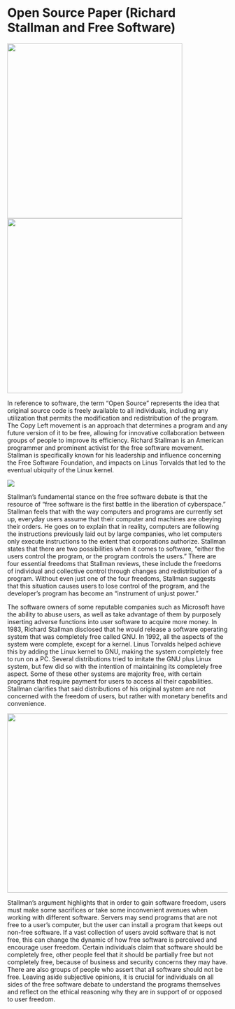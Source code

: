 # Open Source Paper (Richard Stallman and Free Software)

<p float="left">
  <img src= "https://user-images.githubusercontent.com/89354888/135446333-f1a87041-a42e-4343-9837-1eeb835e7871.png" width = "400" height = "400"/>
  <img src= "https://user-images.githubusercontent.com/89354888/135447155-87692b02-cb5f-45bd-ac72-00223afda63d.png" width = "400" height = "400"/>
</p>

In reference to software, the term “Open Source” represents the idea that original source code is freely available to all individuals, including any utilization that permits the modification and redistribution of the program. The Copy Left movement is an approach that determines a program and any future version of it to be free, allowing for innovative collaboration between groups of people to improve its efficiency. Richard Stallman is an American programmer and prominent activist for the free software movement. Stallman is specifically known for his leadership and influence concerning the Free Software Foundation, and impacts on Linus Torvalds that led to the eventual ubiquity of the Linux kernel.

<img src= "https://user-images.githubusercontent.com/89354888/135447821-9da6adce-377c-4b0e-9fd4-dc46972299e4.png" />

Stallman’s fundamental stance on the free software debate is that the resource of “free software is the first battle in the liberation of cyberspace.” Stallman feels that with the way computers and programs are currently set up, everyday users assume that their computer and machines are obeying their orders. He goes on to explain that in reality, computers are following the instructions previously laid out by large companies, who let computers only execute instructions to the extent that corporations authorize. Stallman states that there are two possibilities when it comes to software, “either the users control the program, or the program controls the users.” There are four essential freedoms that Stallman reviews, these include the freedoms of individual and collective control through changes and redistribution of a program. Without even just one of the four freedoms, Stallman suggests that this situation causes users to lose control of the program, and the developer’s program has become an “instrument of unjust power.” 

The software owners of some reputable companies such as Microsoft have the ability to abuse users, as well as take advantage of them by purposely inserting adverse functions into user software to acquire more money. In 1983, Richard Stallman disclosed that he would release a software operating system that was completely free called GNU. In 1992, all the aspects of the system were complete, except for a kernel. Linus Torvalds helped achieve this by adding the Linux kernel to GNU, making the system completely free to run on a PC. Several distributions tried to imitate the GNU plus Linux system, but few did so with the intention of maintaining its completely free aspect. Some of these other systems are majority free, with certain programs that require payment for users to access all their capabilities. Stallman clarifies that said distributions of his original system are not concerned with the freedom of users, but rather with monetary benefits and convenience. 

<img src= "https://user-images.githubusercontent.com/89354888/135449207-4296c330-950f-470e-8f71-512e5e83dd45.png" width= "600" height="410"/>
  
Stallman’s argument highlights that in order to gain software freedom, users must make some sacrifices or take some inconvenient avenues when working with different software. Servers may send programs that are not free to a user’s computer, but the user can install a program that keeps out non-free software. If a vast collection of users avoid software that is not free, this can change the dynamic of how free software is perceived and encourage user freedom. Certain individuals claim that software should be completely free, other people feel that it should be partially free but not completely free, because of business and security concerns they may have. There are also groups of people who assert that all software should not be free. Leaving aside subjective opinions, it is crucial for individuals on all sides of the free software debate to understand the programs themselves and reflect on the ethical reasoning why they are in support of or opposed to user freedom.
